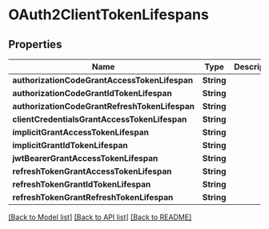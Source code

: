 # OAuth2ClientTokenLifespans

## Properties
Name | Type | Description | Notes
------------ | ------------- | ------------- | -------------
**authorizationCodeGrantAccessTokenLifespan** | **String** |  | [optional] 
**authorizationCodeGrantIdTokenLifespan** | **String** |  | [optional] 
**authorizationCodeGrantRefreshTokenLifespan** | **String** |  | [optional] 
**clientCredentialsGrantAccessTokenLifespan** | **String** |  | [optional] 
**implicitGrantAccessTokenLifespan** | **String** |  | [optional] 
**implicitGrantIdTokenLifespan** | **String** |  | [optional] 
**jwtBearerGrantAccessTokenLifespan** | **String** |  | [optional] 
**refreshTokenGrantAccessTokenLifespan** | **String** |  | [optional] 
**refreshTokenGrantIdTokenLifespan** | **String** |  | [optional] 
**refreshTokenGrantRefreshTokenLifespan** | **String** |  | [optional] 

[[Back to Model list]](../README.md#documentation-for-models) [[Back to API list]](../README.md#documentation-for-api-endpoints) [[Back to README]](../README.md)


